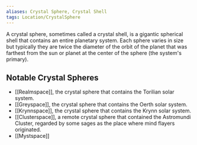 ```yaml
---
aliases: Crystal Sphere, Crystal Shell
tags: Location/CrystalSphere
---
```

A crystal sphere, sometimes called a crystal shell, is a gigantic spherical shell that contains an entire planetary system. Each sphere varies in size but typically they are twice the diameter of the orbit of the planet that was farthest from the sun or planet at the center of the sphere (the system's primary).
## Notable Crystal Spheres
- [[Realmspace]], the crystal sphere that contains the Torilian solar system.
- [[Greyspace]], the crystal sphere that contains the Oerth solar system.
- [[Krynnspace]], the crystal sphere that contains the Krynn solar system.
- [[Clusterspace]], a remote crystal sphere that contained the Astromundi Cluster, regarded by some sages as the place where mind flayers originated.
- [[Mystspace]]